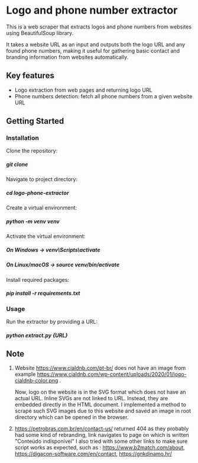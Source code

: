 # Logo and phone number extractor

This is a web scraper that extracts logos and phone numbers from websites using
BeautifulSoup library.

It takes a website URL as an input and outputs both the logo URL
and any found phone numbers, making it useful
for gathering basic contact and branding information from websites automatically.

## Key features

- Logo extraction from web pages and returning logo URL
- Phone numbers detection: fetch all phone numbers from a given website URL

## Getting Started

### Installation

Clone the repository:

##### git clone <repository-url>

Navigate to project directory:

##### cd logo-phone-extractor

Create a virtual environment:

##### python -m venv venv

Activate the virtual environment:

##### On Windows -> venv\Scripts\activate

##### On Linux/macOS -> source venv/bin/activate

Install required packages:

##### pip install -r requirements.txt

### Usage

Run the extractor by providing a URL:

##### python extract.py {URL}

## Note


1. Website https://www.cialdnb.com/pt-br/ does not have an image from example
https://www.cialdnb.com/wp-content/uploads/2020/01/logo-cialdnb-color.png .

   Now, logo on the website is in the SVG format which does not have an actual URL.
Inline SVGs are not linked to URL. Instead, they are embedded directly in the HTML document.
I implemented a method to scrape such SVG images due to this website and saved an image in root directory which
can be opened in the browser.



   
2. https://petrobras.com.br/en/contact-us/ returned 404 as they probably had some kind of rebranding,
   link navigates to page on which is written "Conteúdo indisponível"
   I also tried with some other links to make sure script works as expected, such as :
   https://www.b2match.com/about,
   https://digacon-software.com/en/contact,
   https://gnkdinamo.hr/

